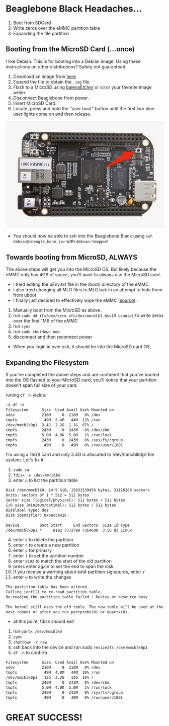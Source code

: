 # Beaglebone Black Headaches...

1. Boot from SDCard
2. Write zeros over the eMMC partition table
3. Expanding the file partition


## Booting from the MicroSD Card (...once)

I like Debian. This is for booting into a Debian image. Using these instructions on other distributions? Safety not guaranteed.

1. Download an image from [here](https://elinux.org/Beagleboard:BeagleBoneBlack_Debian#Debian_Releases)
2. Expand the file to obtain the `.img` file
3. Flash to a MicroSD using [balenaEtcher](https://www.balena.io/etcher/) or `dd` or your favorite image writer.
4. Disconnect Beaglebone from power.
5. Insert MicroSD Card.
6. Locate, press and hold the "user boot" button until the first two blue user lights come on and then release.

![](images/BeagleBoneBlack.jpeg)

* You should now be able to ssh into the Beaglebone Black using `ssh debian@<beagle_bone_ip>` with `debian:temppwd`

## Towards booting from MicroSD, ALWAYS

The above steps will get you into the MicroSD OS. But likely because the eMMC only has 4GB of space, you'll want to always use the MicroSD card.

* I tried editing the uEnv.txt file in the /boot/ directory of the eMMC
* I also tried changing all MLO files to MLO.bak in an attempt to hide them from uboot
* I finally just decided to effectively wipe the eMMC ([source](https://stackoverflow.com/questions/40782403/searching-for-the-mlo-file-on-the-beaglebone-black)):

1. Manually boot from the MicroSD as above.
2. run `sudo dd if=/dev/zero of=/dev/mmcblk1 bs=1M count=1` to write zeros over the first 1MB of the eMMC
3. run `sync`
4. run `sudo shutdown now`
5. disconnect and then reconnect power

* When you login in over ssh, it should be into the MicroSD card OS.

## Expanding the Filesystem

If you've completed the above steps and are confident that you've booted into the OS flashed to your MicroSD card, you'll notice that your partition doesn't span full size of your card.

runing `df -h` yields:

```
~$ df -h
Filesystem      Size  Used Avail Use% Mounted on
udev            216M     0  216M   0% /dev
tmpfs            49M  5.4M   44M  12% /run
/dev/mmcblk0p1  3.4G  2.2G  1.1G  67% /
tmpfs           243M     0  243M   0% /dev/shm
tmpfs           5.0M  4.0K  5.0M   1% /run/lock
tmpfs           243M     0  243M   0% /sys/fs/cgroup
tmpfs            49M     0   49M   0% /run/user/1001
```

I'm using a 16GB card and only 3.4G is allocated to /dev/mmcblk0p1 file system. Let's fix it!

1. `sudo su`
2.	`fdisk -u /dev/mmcblk0`
3. enter `p` to list the partition table

```
Disk /dev/mmcblk0: 14.9 GiB, 15931539456 bytes, 31116288 sectors
Units: sectors of 1 * 512 = 512 bytes
Sector size (logical/physical): 512 bytes / 512 bytes
I/O size (minimum/optimal): 512 bytes / 512 bytes
Disklabel type: dos
Disk identifier: 0xbecca426

Device         Boot Start     End Sectors  Size Id Type
/dev/mmcblk0p1 *     8192 7372799 7364608  3.5G 83 Linux
```

4. enter `d` to delete the partition
5. enter `n` to create a new partition
6. enter `p` for primary
7. enter `1` to set the partition number
8. enter `8192` to match the start of the old partition
9. press enter again to set the end to span the disk
10. If you receive a warning about ext4 partition signatures, enter `Y`
11. enter `w` to write the changes

```
The partition table has been altered.
Calling ioctl() to re-read partition table.
Re-reading the partition table failed.: Device or resource busy

The kernel still uses the old table. The new table will be used at the next reboot or after you run partprobe(8) or kpartx(8).
```

* at this point, fdisk should exit

1. run `partx /dev/mmcblk0`
2. `sync`
3. `shutdown -r now`
4. ssh back into the device and run sudo `resize2fs /dev/mmcblk0p1`
5. `df -h` to confirm

```
Filesystem      Size  Used Avail Use% Mounted on
udev            216M     0  216M   0% /dev
tmpfs            49M  4.8M   44M  10% /run
/dev/mmcblk0p1   15G  2.2G   12G  16% /
tmpfs           243M     0  243M   0% /dev/shm
tmpfs           5.0M  4.0K  5.0M   1% /run/lock
tmpfs           243M     0  243M   0% /sys/fs/cgroup
tmpfs            49M     0   49M   0% /run/user/1001
```

# GREAT SUCCESS!